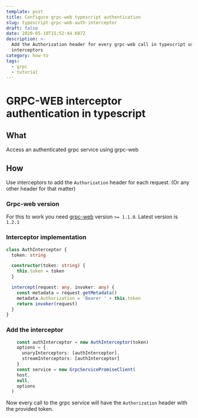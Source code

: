 ```yaml
---
template: post
title: Configure grpc-web typescript authentication
slug: typescript-grpc-web-auth-interceptor
draft: false
date: 2020-05-10T15:52:44.607Z
description: >-
  Add the Authorization header for every grpc-web call in typescript using
  interceptors
category: how-to
tags:
  - grpc
  - tutorial
---
```


# GRPC-WEB interceptor authentication in typescript

## What

Access an authenticated grpc service using grpc-web

## How

Use interceptors to add the `Authorization` header for each request. (Or any other header for that matter)

### Grpc-web version

For this to work you need [grpc-web](https://github.com/grpc/grpc-web) version `>= 1.1.0`. Latest version is `1.2.1`

### Interceptor implementation

```typescript
class AuthInterceptor {
  token: string

  constructor(token: string) {
    this.token = token
  }

  intercept(request: any, invoker: any) {
    const metadata = request.getMetadata()
    metadata.Authorization = 'Bearer ' + this.token
    return invoker(request)
  }
}
```

### Add the interceptor

```typescript
    const authInterceptor = new AuthInterceptor(token)
    options = {
      unaryInterceptors: [authInterceptor],
      streamInterceptors: [authInterceptor]
    }
    const service = new GrpcServicePromiseClient(
    host,
    null,
    options
  )
```

Now every call to the grpc service will have the `Authorization` header with the provided token.
